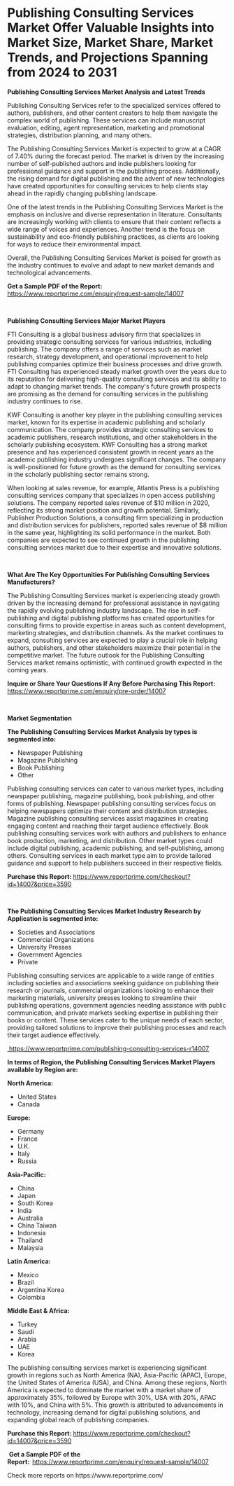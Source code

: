 <p><h1>Publishing Consulting Services Market Offer Valuable Insights into Market Size, Market Share, Market Trends, and Projections Spanning from 2024 to 2031</h1></p><p><strong>Publishing Consulting Services Market Analysis and Latest Trends</strong></p>
<p><p>Publishing Consulting Services refer to the specialized services offered to authors, publishers, and other content creators to help them navigate the complex world of publishing. These services can include manuscript evaluation, editing, agent representation, marketing and promotional strategies, distribution planning, and many others.</p><p>The Publishing Consulting Services Market is expected to grow at a CAGR of 7.40% during the forecast period. The market is driven by the increasing number of self-published authors and indie publishers looking for professional guidance and support in the publishing process. Additionally, the rising demand for digital publishing and the advent of new technologies have created opportunities for consulting services to help clients stay ahead in the rapidly changing publishing landscape.</p><p>One of the latest trends in the Publishing Consulting Services Market is the emphasis on inclusive and diverse representation in literature. Consultants are increasingly working with clients to ensure that their content reflects a wide range of voices and experiences. Another trend is the focus on sustainability and eco-friendly publishing practices, as clients are looking for ways to reduce their environmental impact.</p><p>Overall, the Publishing Consulting Services Market is poised for growth as the industry continues to evolve and adapt to new market demands and technological advancements.</p></p>
<p><strong>Get a Sample PDF of the Report:&nbsp;</strong> <a href="https://www.reportprime.com/enquiry/request-sample/14007">https://www.reportprime.com/enquiry/request-sample/14007</a></p>
<p>&nbsp;</p>
<p><strong>Publishing Consulting Services Major Market Players</strong></p>
<p><p>FTI Consulting is a global business advisory firm that specializes in providing strategic consulting services for various industries, including publishing. The company offers a range of services such as market research, strategy development, and operational improvement to help publishing companies optimize their business processes and drive growth. FTI Consulting has experienced steady market growth over the years due to its reputation for delivering high-quality consulting services and its ability to adapt to changing market trends. The company's future growth prospects are promising as the demand for consulting services in the publishing industry continues to rise.</p><p>KWF Consulting is another key player in the publishing consulting services market, known for its expertise in academic publishing and scholarly communication. The company provides strategic consulting services to academic publishers, research institutions, and other stakeholders in the scholarly publishing ecosystem. KWF Consulting has a strong market presence and has experienced consistent growth in recent years as the academic publishing industry undergoes significant changes. The company is well-positioned for future growth as the demand for consulting services in the scholarly publishing sector remains strong.</p><p>When looking at sales revenue, for example, Atlantis Press is a publishing consulting services company that specializes in open access publishing solutions. The company reported sales revenue of $10 million in 2020, reflecting its strong market position and growth potential. Similarly, Publisher Production Solutions, a consulting firm specializing in production and distribution services for publishers, reported sales revenue of $8 million in the same year, highlighting its solid performance in the market. Both companies are expected to see continued growth in the publishing consulting services market due to their expertise and innovative solutions.</p></p>
<p>&nbsp;</p>
<p><strong>What Are The Key Opportunities For Publishing Consulting Services Manufacturers?</strong></p>
<p><p>The Publishing Consulting Services market is experiencing steady growth driven by the increasing demand for professional assistance in navigating the rapidly evolving publishing industry landscape. The rise in self-publishing and digital publishing platforms has created opportunities for consulting firms to provide expertise in areas such as content development, marketing strategies, and distribution channels. As the market continues to expand, consulting services are expected to play a crucial role in helping authors, publishers, and other stakeholders maximize their potential in the competitive market. The future outlook for the Publishing Consulting Services market remains optimistic, with continued growth expected in the coming years.</p></p>
<p><strong>Inquire or Share Your Questions If Any Before Purchasing This Report:</strong> <a href="https://www.reportprime.com/enquiry/pre-order/14007">https://www.reportprime.com/enquiry/pre-order/14007</a></p>
<p>&nbsp;</p>
<p><strong>Market Segmentation</strong></p>
<p><strong>The Publishing Consulting Services Market Analysis by types is segmented into:</strong></p>
<p><ul><li>Newspaper Publishing</li><li>Magazine Publishing</li><li>Book Publishing</li><li>Other</li></ul></p>
<p><p>Publishing consulting services can cater to various market types, including newspaper publishing, magazine publishing, book publishing, and other forms of publishing. Newspaper publishing consulting services focus on helping newspapers optimize their content and distribution strategies. Magazine publishing consulting services assist magazines in creating engaging content and reaching their target audience effectively. Book publishing consulting services work with authors and publishers to enhance book production, marketing, and distribution. Other market types could include digital publishing, academic publishing, and self-publishing, among others. Consulting services in each market type aim to provide tailored guidance and support to help publishers succeed in their respective fields.</p></p>
<p><strong>Purchase this Report:&nbsp;</strong><a href="https://www.reportprime.com/checkout?id=14007&price=3590">https://www.reportprime.com/checkout?id=14007&price=3590</a></p>
<p>&nbsp;</p>
<p><strong>The Publishing Consulting Services Market Industry Research by Application is segmented into:</strong></p>
<p><ul><li>Societies and Associations</li><li>Commercial Organizations</li><li>University Presses</li><li>Government Agencies</li><li>Private</li></ul></p>
<p><p>Publishing consulting services are applicable to a wide range of entities including societies and associations seeking guidance on publishing their research or journals, commercial organizations looking to enhance their marketing materials, university presses looking to streamline their publishing operations, government agencies needing assistance with public communication, and private markets seeking expertise in publishing their books or content. These services cater to the unique needs of each sector, providing tailored solutions to improve their publishing processes and reach their target audience effectively.</p></p>
<p><a href="https://www.reportprime.com/publishing-consulting-services-r14007">&nbsp;https://www.reportprime.com/publishing-consulting-services-r14007</a></p>
<p><strong>In terms of Region, the Publishing Consulting Services Market Players available by Region are:</strong></p>
<p>
    <p> <strong> North America: </strong>
        <ul>
            <li>United States</li>
            <li>Canada</li>
        </ul>
        </p> 
    <p> <strong> Europe: </strong>
        <ul>
            <li>Germany</li>
            <li>France</li>
            <li>U.K.</li>
            <li>Italy</li>
            <li>Russia</li>
        </ul>
        </p> 
    <p> <strong> Asia-Pacific: </strong>
        <ul>
            <li>China</li>
            <li>Japan</li>
            <li>South Korea</li>
            <li>India</li>
            <li>Australia</li>
            <li>China Taiwan</li>
            <li>Indonesia</li>
            <li>Thailand</li>
            <li>Malaysia</li>
        </ul>
        </p> 
    <p> <strong> Latin America: </strong>
        <ul>
            <li>Mexico</li>
            <li>Brazil</li>
            <li>Argentina Korea</li>
            <li>Colombia</li>
        </ul>
        </p> 
    <p> <strong> Middle East & Africa: </strong>
        <ul>
            <li>Turkey</li>
            <li>Saudi</li>
            <li>Arabia</li>
            <li>UAE</li>
            <li>Korea</li>
        </ul>
    </p>
    </p>
<p><p>The publishing consulting services market is experiencing significant growth in regions such as North America (NA), Asia-Pacific (APAC), Europe, the United States of America (USA), and China. Among these regions, North America is expected to dominate the market with a market share of approximately 35%, followed by Europe with 30%, USA with 20%, APAC with 10%, and China with 5%. This growth is attributed to advancements in technology, increasing demand for digital publishing solutions, and expanding global reach of publishing companies.</p></p>
<p><strong>Purchase this Report: </strong><a href="https://www.reportprime.com/checkout?id=14007&price=3590">https://www.reportprime.com/checkout?id=14007&price=3590</a></p>
<p>&nbsp;<strong>Get a Sample PDF of the Report:&nbsp;&nbsp;</strong><a href="https://www.reportprime.com/enquiry/request-sample/14007">https://www.reportprime.com/enquiry/request-sample/14007</a></p>
<p><strong></strong></p>
<p>Check more reports on https://www.reportprime.com/</p>